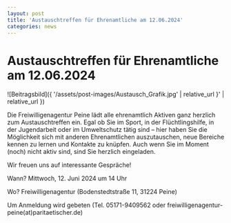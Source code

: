 ```yaml
---
layout: post
title: 'Austauschtreffen für Ehrenamtliche am 12.06.2024'
categories: news
---
```



Austauschtreffen für Ehrenamtliche am 12\.06\.2024
==================================================


![Beitragsbild]({ '/assets/post-images/Austausch_Grafik.jpg' | relative_url }' | relative_url })

Die Freiwilligenagentur Peine lädt alle ehrenamtlich Aktiven ganz herzlich zum Austauschtreffen ein. Egal ob Sie im Sport, in der Flüchtlingshilfe, in der Jugendarbeit oder im Umweltschutz tätig sind – hier haben Sie die Möglichkeit sich mit anderen Ehrenamtlichen auszutauschen, neue Bereiche kennen zu lernen und Kontakte zu knüpfen. Auch wenn Sie im Moment (noch) nicht aktiv sind, sind Sie herzlich eingeladen.

Wir freuen uns auf interessante Gespräche!

Wann? Mittwoch, 12\. Juni 2024 um 14 Uhr

Wo? Freiwilligenagentur (Bodenstedtstraße 11, 31224 Peine)

Um Anmeldung wird gebeten (Tel. 05171\-9409562 oder freiwilligenagentur\-peine(at)paritaetischer.de)

